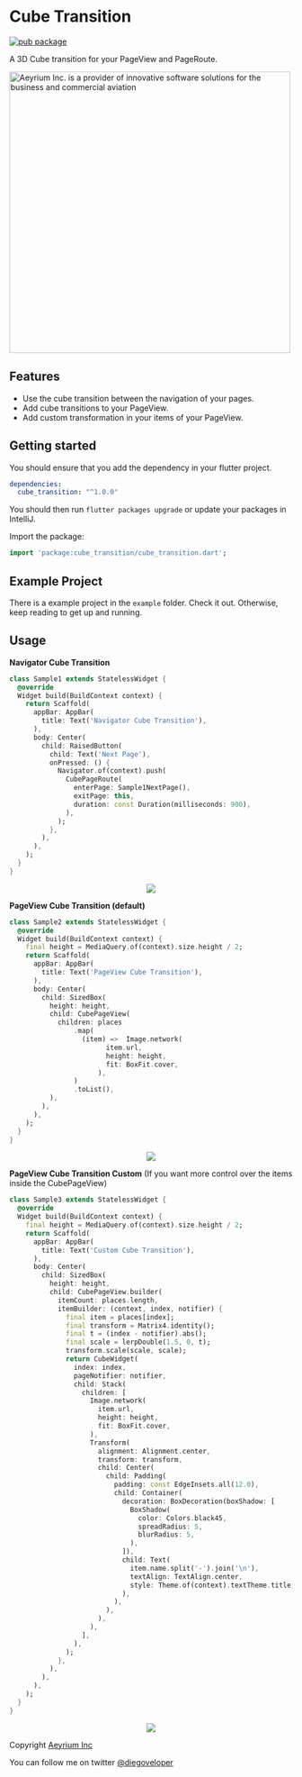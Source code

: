 # Cube Transition

[![pub package](https://img.shields.io/pub/v/cube_transition.svg)](https://pub.dev/packages/cube_transition)

A 3D Cube transition for your PageView and PageRoute.

<p>
<a href="https://aeyrium.com/" target="_blank"><img src="https://drive.google.com/uc?id=1TP33E66rwZ6wsbaO3vw7PqrMFY2sgZxE" width="500px"
alt="Aeyrium Inc. is a provider of innovative software solutions for the business and commercial aviation"/></a>
</p>
</p>

## Features

- Use the cube transition between the navigation of your pages.
- Add cube transitions to your PageView.
- Add custom transformation in your items of your PageView.


## Getting started

You should ensure that you add the dependency in your flutter project.

```yaml
dependencies:
  cube_transition: "^1.0.0"
```

You should then run `flutter packages upgrade` or update your packages in IntelliJ.

Import the package:

```dart
import 'package:cube_transition/cube_transition.dart';
```


## Example Project

There is a example project in the `example` folder. Check it out. Otherwise, keep reading to get up and running.

## Usage

**Navigator Cube Transition**

```dart
class Sample1 extends StatelessWidget {
  @override
  Widget build(BuildContext context) {
    return Scaffold(
      appBar: AppBar(
        title: Text('Navigator Cube Transition'),
      ),
      body: Center(
        child: RaisedButton(
          child: Text('Next Page'),
          onPressed: () {
            Navigator.of(context).push(
              CubePageRoute(
                enterPage: Sample1NextPage(),
                exitPage: this,
                duration: const Duration(milliseconds: 900),
              ),
            );
          },
        ),
      ),
    );
  }
}
```

<p align="center">
  <img src="https://media.giphy.com/media/QaZ24HB4zgl40GMd0k/giphy.gif">
</p>

**PageView Cube Transition (default)**

```dart
class Sample2 extends StatelessWidget {
  @override
  Widget build(BuildContext context) {
    final height = MediaQuery.of(context).size.height / 2;
    return Scaffold(
      appBar: AppBar(
        title: Text('PageView Cube Transition'),
      ),
      body: Center(
        child: SizedBox(
          height: height,
          child: CubePageView(
            children: places
                .map(
                  (item) =>  Image.network(
                        item.url,
                        height: height,
                        fit: BoxFit.cover,
                      ),
                )
                .toList(),
          ),
        ),
      ),
    );
  }
}

```

<p align="center">
  <img src="https://media.giphy.com/media/lnOUMeIqrtosHMc0vM/giphy.gif">
</p>

**PageView Cube Transition Custom** (If you want more control over the items inside the CubePageView)

```dart
class Sample3 extends StatelessWidget {
  @override
  Widget build(BuildContext context) {
    final height = MediaQuery.of(context).size.height / 2;
    return Scaffold(
      appBar: AppBar(
        title: Text('Custom Cube Transition'),
      ),
      body: Center(
        child: SizedBox(
          height: height,
          child: CubePageView.builder(
            itemCount: places.length,
            itemBuilder: (context, index, notifier) {
              final item = places[index];
              final transform = Matrix4.identity();
              final t = (index - notifier).abs();
              final scale = lerpDouble(1.5, 0, t);
              transform.scale(scale, scale);
              return CubeWidget(
                index: index,
                pageNotifier: notifier,
                child: Stack(
                  children: [
                    Image.network(
                      item.url,
                      height: height,
                      fit: BoxFit.cover,
                    ),
                    Transform(
                      alignment: Alignment.center,
                      transform: transform,
                      child: Center(
                        child: Padding(
                          padding: const EdgeInsets.all(12.0),
                          child: Container(
                            decoration: BoxDecoration(boxShadow: [
                              BoxShadow(
                                color: Colors.black45,
                                spreadRadius: 5,
                                blurRadius: 5,
                              ),
                            ]),
                            child: Text(
                              item.name.split('-').join('\n'),
                              textAlign: TextAlign.center,
                              style: Theme.of(context).textTheme.title,
                            ),
                          ),
                        ),
                      ),
                    ),
                  ],
                ),
              );
            },
          ),
        ),
      ),
    );
  }
}

```

<p align="center">
  <img src="https://media.giphy.com/media/SUoqVxRxNLRAaqo6u5/giphy.gif">
</p>



Copyright [Aeyrium Inc](https://aeyrium.com/)

You can follow me on twitter [@diegoveloper](https://www.twitter.com/diegoveloper)
